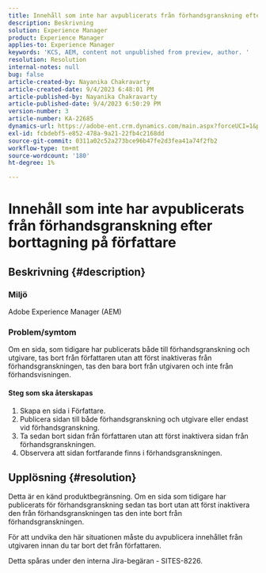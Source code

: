 ```yaml
---
title: Innehåll som inte har avpublicerats från förhandsgranskning efter borttagning på författare
description: Beskrivning
solution: Experience Manager
product: Experience Manager
applies-to: Experience Manager
keywords: 'KCS, AEM, content not unpublished from preview, author. '
resolution: Resolution
internal-notes: null
bug: false
article-created-by: Nayanika Chakravarty
article-created-date: 9/4/2023 6:48:01 PM
article-published-by: Nayanika Chakravarty
article-published-date: 9/4/2023 6:50:29 PM
version-number: 3
article-number: KA-22685
dynamics-url: https://adobe-ent.crm.dynamics.com/main.aspx?forceUCI=1&pagetype=entityrecord&etn=knowledgearticle&id=d8849890-534b-ee11-be6e-6045bd0067ea
exl-id: fcbdebf5-e852-478a-9a21-22fb4c2168dd
source-git-commit: 0311a02c52a273bce96b47fe2d3fea41a74f2fb2
workflow-type: tm+mt
source-wordcount: '180'
ht-degree: 1%

---
```


# Innehåll som inte har avpublicerats från förhandsgranskning efter borttagning på författare

## Beskrivning {#description}


### Miljö

Adobe Experience Manager (AEM)

### Problem/symtom

Om en sida, som tidigare har publicerats både till förhandsgranskning och utgivare, tas bort från författaren utan att först inaktiveras från förhandsgranskningen, tas den bara bort från utgivaren och inte från förhandsvisningen.

#### Steg som ska återskapas

1. Skapa en sida i Författare.
2. Publicera sidan till både förhandsgranskning och utgivare eller endast vid förhandsgranskning.
3. Ta sedan bort sidan från författaren utan att först inaktivera sidan från förhandsgranskningen.
4. Observera att sidan fortfarande finns i förhandsgranskningen.





## Upplösning {#resolution}


Detta är en känd produktbegränsning. Om en sida som tidigare har publicerats för förhandsgranskning sedan tas bort utan att först inaktivera den från förhandsgranskningen tas den inte bort från förhandsgranskningen.

För att undvika den här situationen måste du avpublicera innehållet från utgivaren innan du tar bort det från författaren.

Detta spåras under den interna Jira-begäran - SITES-8226.
